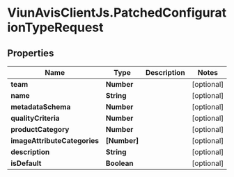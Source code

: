 # ViunAvisClientJs.PatchedConfigurationTypeRequest

## Properties

| Name                         | Type         | Description | Notes      |
| ---------------------------- | ------------ | ----------- | ---------- |
| **team**                     | **Number**   |             | [optional] |
| **name**                     | **String**   |             | [optional] |
| **metadataSchema**           | **Number**   |             | [optional] |
| **qualityCriteria**          | **Number**   |             | [optional] |
| **productCategory**          | **Number**   |             | [optional] |
| **imageAttributeCategories** | **[Number]** |             | [optional] |
| **description**              | **String**   |             | [optional] |
| **isDefault**                | **Boolean**  |             | [optional] |
